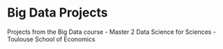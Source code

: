 # Big Data Projects

Projects from the Big Data course - Master 2 Data Science for Sciences - Toulouse School of Economics
